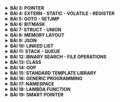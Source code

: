 <details>
	<summary><strong>BÀI 3: POINTER</strong></summary>

# BÀI 3: POINTER
Con trỏ (Pointer) là một biến chứa địa chỉ bộ nhớ của một biến khác. Việc sử dụng con trỏ giúp chúng ta thực hiện các thao tác trên bộ nhớ một cách linh hoạt hơn.
- Khai báo:
```
int *ptr;  // Con trỏ trỏ đến kiểu int 
char *ptr;  // Con trỏ trỏ đến kiểu char  
float *ptr;  // Con trỏ trỏ đến kiểu float
```
- Lấy địa chỉ của một biến và truy cập giá trị
```
int a = 5;
int *ptr = &a;  // Con trỏ ptr chứa địa chỉ của a
int b = *ptr;  // b bằng giá trị mà ptr trỏ đến
```
- Kích thước của con trỏ phụ thuộc vào kiến trúc máy tính và trình biên dịch.
```
#include <stdio.h>

int main() {
	int *ptr;
	printf("Size of pointer: %d bytes\n", sizeof(ptr));
	return 0;
}
```
Kích thước của con trỏ là **4 bytes** với hệ thống **32-bit** hoặc **8 bytes** với hệ thống **64-bit**. Và kích thước của con trỏ sẽ **KHÔNG** phụ thuộc vào kiểu dữ liệu mà nó trỏ đến.

Ví dụ:
```
#include <stdio.h>
void swap(int *a, int *b)  
{
	int tmp = *a;
	*a = *b;
	*b = tmp;
}

int main()
{
	int a = 10, b = 20;
	swap(&a, &b);

	printf("value a is: %d\n", a);	//value a is: 20
	printf("value b is: %d\n", b);	//value b is: 10

	return 0;
}
```
Ví dụ:
```
#include <stdio.h>
int main(){
	int var = 5;

	printf("Dia chi cua var la: %p\n", &var);
	printf("Gia tri cua var la: %d\n", *(&var));
	
	int array[] = {1, 3, 5, 7, 9};
	int *ptr = array;
	
	printf("Dia chi array: %p\n", array);
	printf("Dia chi array: %p\n", ptr);
	printf("Dia chi array: %p\n", &array[0]);	// Giá trị của array cũng chính là địa chỉ của phần tử đầu tiên trong mảng

	for(int i = 0; i<5; i++){
		printf("Gia tri cua phan tu thu %d la: %d\n", i+1, *(ptr+i));
	}
	return 0;
}
```
## 3.1 Void Pointer
**Void Pointer** thường dùng để trỏ để tới bất kỳ địa chỉ nào mà không cần biết tới kiểu dữ liệu của giá trị tại địa chỉ đó.
- Khai báo:
```
void *ptr;
```
Ví dụ:
```
include <stdio.h>
#include <stdlib.h>

int main() {
   
    char array[] = "Hello";
    int value = 10;
    double test = 17.5;
    char letter = 'K';
   
    void *ptr = &value;
    printf("value is: %d\n", *(int*)(ptr));

    ptr = &test;
    printf("value is: %f\n", *(double*)(ptr));

    ptr = &letter;
    printf("value is: %c\n", *(char*)(ptr));

    return 0;
}
```

## 3.2 Function Pointer
**Function Pointer** (con trỏ hàm) là một biến mà giữ địa chỉ của một hàm, nó trỏ đến vùng nhớ trong bộ nhớ chứa mã máy của hàm được định nghĩa trong chương trình.
Trong ngôn ngữ lập trình C, con trỏ hàm cho phép truyền một hàm như là một đối số cho một hàm khác, lưu trữ địa chỉ của hàm trong một cấu trúc dữ liệu, hoặc thậm chí truyền hàm như một giá trị trả về từ một hàm khác.

Ví dụ:
```
#include <stdio.h>

void addition(int a, int b){
	printf("Tong cua %d va %d la: %d\n", a, b, a+b);
}

void subtraction(int a, int b){
	printf("Hieu cua %d va %d la: %d\n", a, b, a-b);
}

void multiplication(int a, int b){
	printf("Tich cua %d va %d la: %d\n", a, b, a*b);
}

void division(int a, int b){
    if(b == 0){
        printf("Phep chia khong hop le vi mau so bang 0!");
    }
    else{printf("Thuong cua %d va %d la: %.2f\n", a, b, a/(double)b);}
}

void calculation(void (*ptr)(int, int), int a, int b){
    printf("Chuong trinh tinh toan:\n");
    ptr(a,b);
}

int main(){
    void (*ptr)(int, int) = &multiplication;

    ptr(3,6); // Tich cua 3 va 6 la: 18

    void (*array[])(int, int) = {&addition, &subtraction, &multiplication, &division}; 

    for(int i = 0; i < 4; i++){ 
        array[i](17,5);
    }

    /*
    Tong cua 17 va 5 la: 22
    Hieu cua 17 va 5 la: 12
    Tich cua 17 va 5 la: 85
    Thuong cua 17 va 5 la: 3.40
    */

    calculation(&addition, 17, 5); // Tong cua 17 va 5 la: 22
    return 0;
}
```

## 3.3 Pointer to Constant
**Pointer to Constant** (Con trỏ hằng) là cách định nghĩa một con trỏ không thể thay đổi giá trị tại địa chỉ mà nó trỏ đến thông qua dereference nhưng giá trị tại địa chỉ đó có thể thay đổi.
- Khai báo:
```
int const *ptr;
const int *ptr;
```
Ví dụ:
```
#include<stdio.h>

int main(){
    int var = 3;
    int const *ptr;	// Khai báo con trỏ hằng
    ptr = &var;

    // *ptr = 5; // Lỗi vì không thể thay đổi giá trị mà con trỏ trỏ đến

    printf("value: %d\n", *ptr);	// value: 3

    var = 10;
    printf("value: %d\n", *ptr);	// value: 10

    return 0;
}
```

## 3.4 Constant Pointer
**Constant Pointer** (Hằng con trỏ) định nghĩa một con trỏ mà giá trị nó trỏ đến (địa chỉ) không thể thay đổi, tức là khi con trỏ này được khởi tạo thì nó sẽ không thể trỏ tới địa chỉ khác.
- Khai báo:
```
int *const ptr = &value;
```

Ví dụ:
```
#include<stdio.h>

int main(){
    int value = 5;
    int test = 10;
    int const* ptr = &value;

    printf("value: %d\n", *ptr);

    // ptr = &test; // Lỗi vì hằng con trỏ ptr đã trỏ tới biến value nên không thể trỏ tới biến test 
    return 0;
}
```

## 3.5 NULL Pointer
**Null Pointer** là một con trỏ không trỏ đến bất kỳ đối tượng hoặc vùng nhớ cụ thể nào. Trong ngôn ngữ lập trình C, một con trỏ có thể được gán giá trị NULL để biểu diễn trạng thái null.

Sử dụng NULL Pointer thường hữu ích để kiểm tra xem một con trỏ đã được khởi tạo và có trỏ đến một vùng nhớ hợp lệ chưa. Tránh dereferencing (sử dụng giá trị mà con trỏ trỏ đến) một NULL Pointer là quan trọng để tránh lỗi chương trình.

Ví dụ:
```
#include <stdio.h>

int main() {
    int *ptr = NULL;  // Gán giá trị NULL cho con trỏ 0x0000000

    if (ptr == NULL) {
        printf("Pointer is NULL\n");
    } else {
        printf("Pointer is not NULL\n");
    }

    int score_game = 5;
    if (ptr == NULL)
    {
        ptr = &score_game;
        *ptr = 30;
        ptr = NULL;
    }
    
    return 0;
}
```
Khi khai báo và sử dụng xong con trỏ, không dùng nữa thì gán con trỏ đó thành con trỏ NULL.

Ví dụ:
```
#include<stdio.h>

int main(){
    int *ptr = NULL;

    printf("Dia chi: %p\n", ptr);	// 0x00

    ptr = NULL;

    return 0;
}
```
## 3.6 Pointer to Pointer
**Pointer to Pointer** (Con trỏ đến con trỏ) là một kiểu dữ liệu trong ngôn ngữ lập trình cho phép bạn lưu trữ địa chỉ của một con trỏ. 

Con trỏ đến con trỏ cung cấp một cấp bậc trỏ mới, cho phép thay đổi giá trị của con trỏ gốc. Cấp bậc này có thể hữu ích trong nhiều tình huống, đặc biệt là khi làm việc với các hàm cần thay đổi giá trị của con trỏ.

Ví dụ:
```
#include<stdio.h>

int main(){
    int var = 3;        
    printf("Gia tri var: %d\n", var);
    printf("Dia chi var: %p\n", &var);

    printf("\n");

    int *ptr = &var;
    printf("Gia tri ptr: %p\n", ptr);
    printf("Dia chi ptr: %p\n", &ptr);

    printf("\n");

    int **ptp = &ptr;
    printf("Gia tri ptp: %p\n", ptp);

	return 0;
}
```
Kết quả:
  
![image](https://github.com/user-attachments/assets/12987b23-bf07-46b8-8515-8a86eed5ddf4)
</details>


<details>
	<summary><strong>BÀI 4: EXTERN - STATIC - VOLATILE - REGISTER</strong></summary>

# BÀI 4: EXTERN - STATIC - VOLATILE - REGISTER
## 4.1 Extern
- **Extern** được sử dụng để lấy 1 biến hoặc 1 hàm đã được khai báo trong 1 file nguồn khác vào chương trình hiện tại.
- Biến (hoặc hàm) đó là tham chiếu của một biến (hoặc hàm) cùng tên nào đó, đã được định nghĩa bên ngoài. Nó chỉ khai báo chứ không định nghĩa (cấp phát bộ nhớ cho biến).
- Biến (hoặc hàm) được tham chiếu phải được khai báo ở cấp độ cao nhất (toàn cục).
- Giúp quản lý liên kết giữa các file nguồn.
- Khi sử dụng `extern`, không được khai báo giá trị ban đầu cho biến.

Ví dụ:

File `test.c`:
```
#include<stdio.h>

int var = 5;

void tong(int a, int b){
    printf("Tong cua %d va %d la: %d", a, b, a+b);
}
```
File `main.c`:
```
#include<stdio.h>

extern int var;

extern void tong(int a, int b);

int main(){
    printf("var: %d\n", var);
    tong(3,7);

    return 0;
}
```
## 4.2 Static
### 4.2.1 Static local
- Biến **Static local** (Static cục bộ) được khai báo trong 1 hàm.
- Chỉ khởi tạo 1 lần duy nhất.
- Giữ giá trị của biến qua các lần gọi hàm.
- Được sử dụng hết vòng đời của chương trình.
Ví dụ:
```
#include<stdio.h>

void func(){
	static int count = 0; // Biến static giữ giá trị qua các lần gọi hàm
	count++;
	printf("Count: %d\n", count);
}

int main(){
	func(); // Count: 1
	func(); // Count: 2
	func(); // Count: 3

	return 0;
}
```
### 4.2.2 Static global
- Biến **Static global**(Static toàn cục) được khai báo bên ngoài hàm.
- Hạn chế phạm vi chỉ được sử dụng trong file nguồn hiện tại.
- Không thể gọi ra và sử dụng trong file khác, kể cả khi dùng `extern`.

## 4.3 Volatile
- **Volatile** có nghĩa là không dự đoán được.
- Từ khóa `volatile` được sử dụng để báo hiệu cho trình biên dịch rằng một biến có thể thay đổi ngẫu nhiên, ngoài sự kiểm soát của chương trình. 
- Việc này ngăn chặn trình biên dịch tối ưu hóa hoặc xóa bỏ các thao tác trên biến đó, giữ cho các thao tác trên biến được thực hiện như đã được định nghĩa.
- Trong thực tế, có 3 loại biến mà giá trị có thể bị thay đổi như vậy:
	- Memory-mapped peripheral registers (thanh ghi ngoại vi có ánh xạ đến ô nhớ).
	- Biến toàn cục được truy xuất từ các tiến trình con xử lý ngắt (interrupt service routine).
	- Biến toàn cục được truy xuất từ nhiều tác vụ trong một ứng dụng đa luồng.

## 4.4 Register
Từ khóa `register` để cho một biến được sử dụng thường xuyên và có thể được lưu trữ trong một thanh ghi máy tính thay vì được lưu vào trong bộ nhớ RAM, nhằm tăng tốc độ truy cập.

- Trong kiến trúc của vi xử lý thì ALU (Arithmetic Logic Unit) đóng vai trò xử lý các tính toán số học. Dữ liệu đưa vào làm việc với ALU phải chứa trong một vùng đặc biệt, gọi là các thanh ghi (register), và ALU chỉ làm việc với đống thanh ghi đó.

![image](https://github.com/user-attachments/assets/fc9a0e16-a1df-40a3-acc2-4de18e65e086)

- Khi các biến khai báo trong chương trình sẽ được đặt ở bộ nhớ ngoài (RAM, …). Do đó với khai báo biến thông thường, để thực hiện một phép tính thì cần có 3 bước:
	- Nạp giá trị từ vùng nhớ chứa biến vào register.
	- Yêu cầu ALU xử lý register vừa được nạp giá trị.
	- Đưa kết quả vừa xử lý của ALU ra ngoài vùng nhớ chứa biến.
 
Khi thêm từ khóa `register` để khai báo biến, thì tức là ta đã yêu cầu trình biên dịch ưu tiên đặc biệt dành luôn vùng register để chứa biến và giảm được các bước tính toán trên biến đó, giúp tăng tốc độ truy cập.

Ví dụ:
```
#include <stdio.h>
#include <time.h>

int main() {
    // Lưu thời điểm bắt đầu
    clock_t start_time = clock();
    int i;

    // Đoạn mã của chương trình
    for (i = 0; i < 2000000; ++i) {
        // Thực hiện một số công việc bất kỳ
    }

    // Lưu thời điểm kết thúc
    clock_t end_time = clock();

    // Tính thời gian chạy bằng miligiây
    double time_taken = ((double)(end_time - start_time)) / CLOCKS_PER_SEC;

    printf("Thoi gian chay cua chuong trinh: %f giay\n", time_taken);

    return 0;
}
```
Kết quả:
```
Thoi gian chay cua chuong trinh: 0.003000 giay
```
Nhưng khi sử dụng `register int i`:
```
Thoi gian chay cua chuong trinh: 0.001000 giay
```
</details>


<details>
	<summary><strong>BÀI 5: GOTO - SETJMP</strong></summary>

# BÀI 5: GOTO - SETJMP
## 5.1 Goto
- **goto** là một từ khóa trong ngôn ngữ lập trình C, cho phép chương trình nhảy đến một nhãn (label) đã được đặt trước đó trong cùng một hàm. 
- Mặc dù nó cung cấp khả năng kiểm soát flow của chương trình, nhưng việc sử dụng `goto` thường được xem là không tốt vì nó có thể làm cho mã nguồn trở nên khó đọc và khó bảo trì.
- Trong 1 chương trình sử dụng nhiều vòng lặp lồng vòng lặp thì việc sử dụng `goto` sẽ tránh phải dùng lệnh `break;` nhiều lần.
- Lệnh `goto` chỉ dùng cục bộ trong hàm.
Ví dụ:
```
#include<stdio.h>

int main(){
    int i = 0;

	// Đặt nhãn start
    start:
    if(i >= 5){
        goto end;	// i >= 5 sẽ di chuyển đến nhãn end
    }

    printf("%d\n", i);
    i++;
	goto start;		// Di chuyển đến nhãn start

	// Đặt nhãn end
    end:
    printf("Ket thuc!\n");

    return 0;
}
```
Kết quả:
```
0
1
2
3
4
Ket thuc!
```
## 5.2 Thư viện setjmp.h
**setjmp.h** là một thư viện trong ngôn ngữ lập trình C, cung cấp hai hàm chính là **setjmp()** và **longjmp()**. 

Cả hai hàm này thường được sử dụng để thực hiện xử lý ngoại lệ trong C, mặc dù nó không phải là một cách tiêu biểu để xử lý ngoại lệ trong ngôn ngữ này.

- **jmp_buf**: Kiểu dữ liệu được định nghĩa trong "setjmp.h"
```
jmp_buf buffer;	// Biến toàn cục
```
- **int set_jmp(BUF)**: Nếu macro này trả về một cách trực tiếp từ lời gọi macro, thì nó trả về 0; nhưng nếu nó trả về từ một lời gọi hàm **longjmp()**, thì một giá trị khác 0 được trả về.
Ví dụ:
```
#include<stdio.h>
#include<setjmp.h>

jmp_buf buf;
int exception_code;

#define TRY         if((exception_code = setjmp(buf)) == 0)
#define CATCH(x)    else if(exception_code == x)
#define THROW(x)    longjmp(buf, x)

double divide(int a, int b){
    if(b == 0){
        THROW(1);
    }
    return a/(double)b;
}

int main(){
    double result;

    TRY{
        result = divide(17, 0);
        printf("Result: %f\n", result);
    } CATCH(1){
        printf("Error: Divided by 0!\n");
    } CATCH(2){
        // Lỗi thứ 2
    } // Các lỗi khác

    return 0;
}
```
</details>


<details>
	<summary><strong>BÀI 6: BITMASK</strong></summary>

# BÀI 6: BITMASK
**Bitmask** là một kỹ thuật sử dụng các bit để lưu trữ và thao tác với các cờ (flags) hoặc trạng thái. Có thể sử dụng bitmask để đặt, xóa và kiểm tra trạng thái của các bit cụ thể trong một từ (word).

**Bitmask** thường được sử dụng để tối ưu hóa bộ nhớ, thực hiện các phép toán logic trên một cụm bit, và quản lý các trạng thái, quyền truy cập, hoặc các thuộc tính khác của một đối tượng.
## 6.1 NOT bitwise
Dùng để thực hiện phép **NOT bitwise** trên từng bit của một số. Kết quả là bit đảo ngược của số đó.
```
int result = ~num;

~ 0 = 1
~ 1 = 0
```
## 6.2 AND bitwise
Dùng để thực hiện phép **AND bitwise** giữa từng cặp bit của hai số. Kết quả là 1 nếu cả hai bit tương ứng đều là 1, ngược lại là 0.
```
int result = num1 & num2;

0 & 0 = 0
0 & 1 = 0
1 & 0 = 0
1 & 1 = 1
```
## 6.3 OR bitwise
Dùng để thực hiện phép **OR bitwise** giữa từng cặp bit của hai số. Kết quả là 1 nếu có hơn một bit tương ứng là 1.
```
int result = num1 | num2;

0 | 0 = 0
0 | 1 = 1				
1 | 0 = 1
1 | 1 = 1
```
## 6.4 XOR bitwise
Dùng để thực hiện phép **XOR bitwise** giữa từng cặp bit của hai số. Kết quả là 1 nếu chỉ có một bit tương ứng là 1.
```
int result = num1 ^ num2;

0 ^ 0 = 0
0 ^ 1 = 1			
1 ^ 0 = 1
1 ^ 1 = 0
```
## 6.5 Shift left bitwise 
Dùng để di chuyển bit sang trái, các bit ở bên phải sẽ được dịch sang trái, và các bit trái cùng sẽ được đặt giá trị 0.
```
int resultLeftShift = num << shiftAmount;
```
## 6.6 Shift right bitwise
Dùng để di chuyển bit sang phải, các bit ở bên trái sẽ được dịch sang phải, và các bit phải cùng sẽ được đặt giá trị 0 hoặc 1 tùy thuộc vào giá trị của bit cao nhất (bit dấu).
```
int resultRightShift = num >> shiftAmount;
```

Ví dụ:
```
#include <stdio.h>
#include <stdint.h>

#define ENABLE 1
#define DISABLE 0

typedef struct {
    uint8_t LED1 : 1;	// LED1 sử dụng 1 bit
    uint8_t LED2 : 1;	// LED2 sử dụng 1 bit
    uint8_t LED3 : 1;	// LED3 sử dụng 1 bit
    uint8_t LED4 : 1;	// LED4 sử dụng 1 bit
    uint8_t LED5 : 1;	// LED5 sử dụng 1 bit
    uint8_t LED6 : 1;	// LED6 sử dụng 1 bit
    uint8_t LED7 : 1;	// LED7 sử dụng 1 bit
    uint8_t LED8 : 1;	// LED8 sử dụng 1 bit
} LEDStatus;
void displayAllStatusLed(LEDStatus status) {
 	uint8_t* statusPtr = (uint8_t*)&status;
		for (int j = 0; j < 8; j++) {
		printf("LED%d: %d\n", j+1, (*statusPtr >> j) & 1);
}

}


int main() {
    LEDStatus ledStatus = {.LED7 = ENABLE};

    // Bật LED 1 và 3
    ledStatus.LED1 = ENABLE;
    ledStatus.LED3 = ENABLE;
    displayAllStatusLed(ledStatus);
	
    return 0;
}
```
</details>


<details>
	<summary><strong>BÀI 7: STRUCT - UNION</strong></summary>

# BÀI 7: STRUCT - UNION 
## 7.1 Struct
**Struct** trong C là một kiểu dữ liệu tùy chỉnh, được sử dụng để lưu trữ các biến có kiểu dữ liệu khác nhau ở một đối tượng duy nhất. 
- Một struct được định nghĩa bằng cách liệt kê tất cả các biến thành viên (member) bên trong nó, và mỗi biến thành viên có thể có một kiểu dữ liệu khác nhau.
- Khai báo:
```
struct{
	kieuDuLieu1 thanhVien1;
	kieuDuLieu2 thanhVien2;
	// ...
} TenStruct;
```
Ví dụ: Định nghĩa kiểu dữ liệu tên là SinhVien gồm các thành phần như họ tên (kiểu char), ID (kiểu int), điểm trung bình (kiểu float), ….
```
struct{
	char ten[20];
	int ID;
	float diemTB;
} SinhVien; 
```
- Xác định kích thước của Struct:
Kích thước của Struct sẽ bằng tổng kích thước của các thành viên (members) của nó và kích thước của bộ nhớ đệm (padding) (nếu có)

Ví dụ: 
```
#include<stdio.h>
#include<stdint.h>

struct{
	uint8_t var1;	// 1 byte	
	uint32_t var2;	// 4 byte
	uint16_t var3;	// 2 byte
} example;

int main(){
	printf("Size: %d byte", sizeof(example));

	return 0;
}
```
Kích thước của Struct phụ thuộc vào kích thước của kiểu dữ liệu lớn nhất của nó.

![image](https://github.com/user-attachments/assets/ff85a52d-378f-4179-abb6-0792fc68d174)

Kết quả:
```
Size: 12 byte
```
Khi sắp xếp lại thứ tự các biến trong Struct:
```
#include<stdio.h>
#include<stdint.h>

struct{
	uint8_t var1;	// 1 byte	
	uint16_t var3;	// 2 byte
	uint32_t var2;	// 4 byte
} example;

int main(){
	printf("Size: %d byte", sizeof(example));

	return 0;
}
```

![image](https://github.com/user-attachments/assets/9f9719cd-d7fa-4eb1-a3e0-76d0b6ce8a06)

Kết quả:
```
Size: 8 byte
```
Vì vậy, trong 1 struct ta có thể sắp xếp thứ tự các biến thành viên một cách hợp lí để tối ưu bộ nhớ.

Ví dụ:
```
#include<stdio.h>
#include<stdint.h>

struct{
	uint8_t arr1[5];		
	uint16_t arr2[4];	
	uint32_t arr3[2];	
} example;

int main(){
	printf("Size: %d byte", sizeof(example));

	return 0;
}
```
Với struct gồm các thành viên là các mảng thì thực chất có thể được hiểu như sau:
```
struct{
	// uint8_t arr1[5];
	uint8_t arr1_1;
	uint8_t arr1_2;
	uint8_t arr1_3;
	uint8_t arr1_4;
	uint8_t arr1_5;

	// uint16_t arr2[4];
	uint16_t arr2_1;
	uint16_t arr2_2;
	uint16_t arr2_3;
	uint16_t arr2_4;

	// uint32_t arr3[2];
	uint32_t arr3_1;
	uint32_t arr3_2;	
} example;
```
![image](https://github.com/user-attachments/assets/7111ee2f-7965-41e6-a7be-1f69688b321e)

Kết quả:
```
Size: 24 byte
```

## 7.2 Union
**Union** cũng là kiểu dữ liệu mà người dùng tự định nghĩa tương tự như struct, Union cũng có các thành phần dữ liệu để mô tả thông tin của đối tượng muốn lưu trữ.
- Nếu với Struct thì các thành phần của nó có thể lưu trữ giá trị đồng thời tại cùng một thời điểm còn Union thì tại mỗi thời điểm chỉ có một thành viên của Union có thể được sử dụng.
- Tất cả các thành phần của Union sẽ chia sẻ chung 1 vùng nhớ.
- Khai báo:
```
union{
	kieuDuLieu1 thanhVien1;
	kieuDuLieu2 thanhVien2;
	// ...
} TenUnion;
```

Ví dụ:
```
#include<stdio.h>
#include<stdint.h>

union{
	uint8_t var1;
	uint16_t var2;
	uint32_t var3;
} Data;

int main(){
	printf("Size: %d byte", sizeof(example));

	return 0;
}
```
Kích thước của Union chính là kích thước của thành viên có kích thước lớn nhất của nó.
Kết quả:
```
Size: 4 byte
```
Vì các thành viên của Union chia sẻ chung 1 vùng nhớ nên khi gọi 1 thành viên thì vùng nhớ sẽ như sau:

![image](https://github.com/user-attachments/assets/d2fffe3f-a2ef-423c-9cc5-d9633e9659ef)

Ví dụ:
```
#include<stdio.h>
#include<stdint.h>

union{
	uint8_t arr1[5];	// 5 byte
	uint16_t arr2[9];	// 18 byte
	uint32_t arr3[3];	// 12 byte
} Data;

int main(){
	printf("Size: %d byte", sizeof(example));

	return 0;
}
```
Tương tự Struct thì kích thước của Union cũng phụ thuộc vào kích thước của kiểu dữ liệu lớn nhất trong nó. 

Trong ví dụ này khi quét nó sẽ quét 4 byte một lần. Và member `arr2[9]` có kích thước lớn nhất với 18 byte kích thước của nó và 2 byte padding.

Vì vậy, kích thước của Union sẽ là 20 byte.
Kết quả:
```
Size: 20 byte
```

## 7.3 Ứng dụng kết hợp của Struct và Union
```
#include <stdio.h>
#include <stdint.h>
#include <string.h>

typedef union {
    struct {
        uint8_t id[2];
        uint8_t data[4];
        uint8_t check_sum[2];
    } data;

    uint8_t frame[8];

} Data_Frame;

int main()
{
    Data_Frame transmitter_data;
    
    strcpy(transmitter_data.data.id, "10");
    strcpy(transmitter_data.data.data, "1234");
    strcpy(transmitter_data.data.check_sum, "70");

	Data_Frame receiver_data;
    strcpy(receiver_data.frame, transmitter_data.frame);
	
    return 0;
}
```
</details>


<details>
	<summary><strong>BÀI 8: MEMORY LAYOUT</strong></summary>

# BÀI 8: MEMORY LAYOUT
Chương trình main.exe (trên window), main.hex (nạp vào vi điều khiển) được lưu ở bộ nhớ SSD hoặc FLASH. Khi nhấn run chương trình trên Window (cấp nguồn cho vi điều khiển) thì những chương trình này sẽ được copy vào bộ nhớ RAM để thực thi.

![image](https://github.com/user-attachments/assets/e84b6278-6b83-4f30-9d88-9a7878eead10)

## 8.1 Text Segment
- Chứa tập hợp các lệnh thực thi.
- Quyền truy cập: Text Segment thường có quyền đọc và thực thi, nhưng không có quyền ghi. 
- Lưu hằng số, con trỏ kiểu char.
- Tất cả các biến lưu ở phân vùng Text đều không thể thay đổi giá trị mà chỉ được đọc.

![image](https://github.com/user-attachments/assets/3e570e02-9bb4-4273-8523-8699b5e40531)

Ví dụ:
```
#include<stdio.h>
#include<string.h>

const int a = 5;	// Phân vùng Text

char *ptr = "Hello World!";		// Phân vùng Text

int main(){
	a = 10; 	// Lỗi không thể thay đổi được hằng số
	printf("a = %d\n", a);	

	*ptr = 'K';		// Lỗi không thể thay đổi con trỏ kiểu char
	printf("%s\n", ptr);	

	return 0;
}
```
## 8.2 Data Segment
**Initialized Data Segment** (Dữ liệu đã khởi tạo):
- Chứa các biến toàn cục được khởi tạo với giá trị khác 0.
- Chứa các biến static được khởi tạo với giá trị khác 0.
- Quyền truy cập là đọc và ghi, tức là có thể đọc và thay đổi giá trị của biến.
- Tất cả các biến sẽ được thu hồi **sau khi chương trình kết thúc**.

![image](https://github.com/user-attachments/assets/43b01e88-f724-4e13-bdf7-7e9875fde4e0)

Ví dụ:
```
#include<stdio.h>
/*
Các biến phân vùng Data

int a = 5; 	// Biến toàn cục được khởi tạo khác 0       

static int b = 10; 	// Biến static toàn cục được khởi tạo khác 0

void test(){
    static int x = 3;	// Biến static cục bộ được khởi tạo khác 0
}
*/

int main(){

    return 0;
}
// Sau khi kết thúc chương trình các biến phân vùng Data sẽ được thu hồi 
```
## 8.3 BSS Segment
**Uninitialized Data Segment** (Dữ liệu Chưa Khởi Tạo):
- Chứa các biến toàn cục khởi tạo với giá trị bằng 0 hoặc không gán giá trị.
- Chứa các biến static với giá trị khởi tạo bằng 0 hoặc không gán giá trị.
- Quyền truy cập là đọc và ghi, tức là có thể đọc và thay đổi giá trị của biến.
- Tất cả các biến sẽ được thu hồi **sau khi chương trình kết thúc**.

![image](https://github.com/user-attachments/assets/5d1eb88e-fba4-4129-913f-52d8323d3bb6)

Ví dụ:
```
#include<stdio.h>
/*
Các biến phân vùng BSS

int a = 0;	// Biến toàn cục khởi tạo với giá trị bằng 0  

static int b;	// Biến static không khởi tạo giá trị ban đầu
*/

int main(){
	a = 10; // Khi gán giá trị a = 10 thì biến a vẫn nằm trong phân vùng BSS chứ không chuyển sang phân vùng Data.

    return 0;
}
```
## 8.4 Stack
- Chứa các biến cục bộ, tham số truyền vào.
- Quyền truy cập: đọc và ghi, nghĩa là có thể đọc và thay đổi giá trị của biến trong suốt thời gian chương trình chạy.
- Các biến sẽ được thu hồi vùng nhớ **sau khi ra khỏi hàm**.

![image](https://github.com/user-attachments/assets/23e16469-2639-4ffc-86bd-386b75a47584)

Ví dụ:
```
#include<stdio.h>

int tong(int a, int b){
	const int x = 10;	// Biến cục bộ là hằng số nhưng vẫn được lưu ở phân vùng Stack và chỉ có quyền đọc.
	int c;		// Các biến cục bộ a, b, c được lưu ở phân vùng Stack 
	c = a + b;
	return c;
}

int main(){
    tong(3, 5);
	// Sau khi kết thúc hàm thì các biến phân vùng Stack sẽ bị thu hồi vùng nhớ.

    return 0;
}
```
## 8.5 Heap
Cấp phát động:
- **Heap** được sử dụng để cấp phát bộ nhớ động trong quá trình thực thi của chương trình.
- Điều này cho phép chương trình tạo ra và giải phóng bộ nhớ theo nhu cầu, thích ứng với sự biến đổi của dữ liệu trong quá trình chạy.
- Các hàm như `malloc()`, `calloc()`, `realloc()`, và `free()` được sử dụng để cấp phát và giải phóng bộ nhớ trên heap.

![image](https://github.com/user-attachments/assets/ddcb9a31-2ad6-4743-afbb-dfd686b066ce)

Ví dụ:
```
#include<stdio.h>
#include<stdint.h>
#include<stdlib.h>


int main(){
    uint16_t *ptr = NULL;
    ptr = (uint16_t*)malloc(sizeof(uint16_t) * 6);  // Dùng malloc() cấp phát động 1 mảng có kích thước 2 * 6 = 12 byte

    for (int i = 0; i < 6; i++)
    {
        ptr[i] = i + 1;
    }
    
    for (int i = 0; i < 6; i++)
    {
        printf("%d\n", ptr[i]);
    }

    ptr = (uint16_t*)realloc(ptr, sizeof(uint16_t) * 10);  // Dùng realloc() cấp phát động lại mảng với kích thước mới 2 * 10 = 20 byte

    ptr[10] = 17;	// Ô nhớ chưa được cấp phát động nên biến a có thể truy cập đến và sử dụng
    int a;	// Các ô nhớ được cấp phát động thì biến a không thể truy cập đến

    for (int i = 0; i < 10; i++)
    {
        ptr[i] = i + 1;
    }
    
    for (int i = 0; i < 11; i++)
    {
        printf("%d\n", ptr[i]);
    }

    free(ptr);	// Thu hồi vùng nhớ để tránh tràn bộ nhớ

    return 0;
}
```
## 8.6 Hàm malloc() và calloc()
### 8.6.1 Hàm malloc()
Hàm **malloc()** là viết tắt của từ **memory allocation** tức là cấp phát động vùng nhớ, hàm này được sử dụng để xin cấp phát khối bộ nhớ theo kích thước byte mong muốn. 

Giá trị trả về của hàm là một con trỏ kiểu `void`, nên ép kiểu sang kiểu dữ liệu cần dùng. 

Các giá trị trong các ô nhớ được cấp phát là giá trị rác.

Cú pháp: `ptr = (cast_type*)malloc(byte_size)`

Trong đó : 

- `ptr` là con trỏ lưu trữ ô nhớ đầu tiên của vùng nhớ được cấp phát
- `cast_type*` là kiểu con trỏ muốn ép kiểu sang
- `byte_size` là kích thước theo byte muốn cấp phát
### 8.6.2 Hàm calloc()
Hàm **calloc()** viết tắt của **contiguous allocation**, tương tự như **malloc()** sử dụng để cấp phát vùng nhớ động nhưng các giá trị của các vùng nhớ được cấp phát sẽ có giá trị mặc định là 0.

Cú pháp : `ptr = (cast_type*) calloc(n, element_size)`

Trong đó : 

- `ptr` là con trỏ lưu trữ ô nhớ đầu tiên của vùng nhớ được cấp phát
- `cast_type*` là kiểu con trỏ muốn ép kiểu sang
- `n` là số lượng phần tử muốn cấp phát
- `element_size` là kích thước theo byte của 1 phần tử
### 8.6.3 So sánh malloc() và calloc()
|**malloc**|**calloc()**|
|:---------|:-----------|
|Tạo một khối bộ nhớ có kích thước do người dùng chỉ định.|Có thể gán nhiều khối bộ nhớ cho một biến.|
|Chứa giá trị rác.|Khối bộ nhớ được cấp phát luôn được khởi tạo bằng 0.|
|Số lượng input là 1.|Số lượng input là 2.|
|Nhanh hơn calloc().|Chậm hơn malloc().|
|Không an toàn so với calloc().|An toàn để sử dụng so với malloc().|
|Hiệu quả về thời gian cao hơn calloc().|Hiệu quả về thời gian thấp hơn malloc().|
|Chỉ trả về địa chỉ bắt đầu và không biến nó thành 0.|Trả về địa chỉ bắt đầu và biến nó thành 0 trước khi cấp phát địa chỉ.|
|Không thực hiện khởi tạo bộ nhớ.|Thực hiện khởi tạo bộ nhớ.|

- Trường hợp nên sử dụng **malloc()**:
	- Khi phải cấp phát bộ nhớ khi chạy.
	- Khi phải phân bổ các đối tượng phải tồn tại ngoài việc thực thi khối bộ nhớ hiện tại.
	- Nếu cần phân bổ bộ nhớ lớn hơn kích thước của ngăn xếp đó.
- Trường hợp nên sử dụng **calloc()**:
	- Khi phải đặt bộ nhớ được phân bổ về 0.
	- Khi cần khởi tạo các phần tử về 0 để trả về một con trỏ vào bộ nhớ.
	- Để tránh tràn có thể xảy ra với malloc().
## 8.7 Stack và Heap
|	| **Stack**   | **Heap**   | 
|:-:|:------------|:-----------|
|Đặc điểm|- Dùng để lưu trữ các biến cục bộ trong hàm, tham số truyền vào... Truy cập vào bộ nhớ này rất nhanh và được thực thi khi chương trình được biên dịch.<br>- Được quản lý bởi hệ điều hành, dữ liệu được lưu trong Stack sẽ tự động giải phóng khi hàm thực hiện xong công việc của mình.|- Dùng để lưu trữ vùng nhớ cho những biến được cấp phát động bởi các hàm malloc - calloc - realloc (trong C).<br>- Được quản lý bởi lập trình viên, dữ liệu trong Heap sẽ không bị hủy khi hàm thực hiện xong, vì vậy phải tự tay giải phóng vùng nhớ bằng câu lệnh free (trong C), và delete hoặc delete [] (trong C++), nếu không sẽ xảy ra hiện tượng rò rỉ bộ nhớ.| 
|Kích thước vùng nhớ|Cố định, tùy thuộc vào hệ điều hành|Không cố định, có thể tăng giảm để đáp ứng được nhu cầu lưu trữ dữ liệu của chương trình.|
|Lỗi xảy ra đối với vùng nhớ|Nếu chương trình bạn sử dụng quá nhiều bộ nhớ vượt quá khả năng lưu trữ của Stack chắc chắn sẽ xảy ra tình trạng tràn bộ nhớ Stack (Stack overflow), các trường hợp xảy ra như khởi tạo quá nhiều biến cục bộ, hàm đệ quy vô hạn,...|- Nếu liên tục cấp phát vùng nhớ mà không giải phóng thì sẽ bị lỗi tràn vùng nhớ Heap (Heap overflow).<br>- Nếu khởi tạo một vùng nhớ quá lớn mà vùng nhớ Heap không thể lưu trữ một lần được sẽ bị lỗi khởi tạo vùng nhớ Heap thất bại.|

Sử dụng **Stack** nếu biết chính xác lượng dữ liệu phân bổ trước khi biên dịch và dữ liệu không quá lớn. Ngược lại, nên sử dụng **Heap**.
</details>


<details>
	<summary><strong>BÀI 9: JSON</strong></summary>

# BÀI 9: JSON
- **JSON** là viết tắt của "JavaScript Object Notation" (Ghi chú về Đối tượng JavaScript). Đây là một định dạng truyền tải dữ liệu phổ biến trong lập trình và giao tiếp giữa các máy chủ và trình duyệt web, cũng như giữa các hệ thống khác nhau.

- **JSON** được thiết kế để dễ đọc và dễ viết cho con người, cũng như dễ dàng để phân tích và tạo ra cho máy tính. Nó sử dụng một cú pháp nhẹ dựa trên cặp **key** - **value**, tương tự như các đối tượng và mảng trong JavaScript. Mỗi đối tượng JSON bao gồm một tập hợp các cặp "key" và "value", trong khi mỗi mảng JSON là một tập hợp các giá trị.

Ví dụ: 
1 Object JSON:
```
{
    "name" : "Nguyen Van A",	// value là 1 string
    "age" : 18,	// value là 1 number
    "address" : null,	// value là null
    "isStudent": true,	// value là boolean
    "score" : [9, 10, 7],	// value là 1 array
    "contact" : {	// value là 1 object
        "email" : "nva@gmail.com",
        "phoneNumber" : "123456789"
    }
}
```
Trong đó:
- `"name" : "Nguyen Van A"` là 1 member
- `"name"` là 1 key
- `"Nguyen Van A"` là 1 value

1 Object JSON mở đầu bằng "{" kết thúc bằng "}".

Trong đó: 
- *key* phải là 1 **string**, ngăn cách với *value* bởi dấu `:`
- *value* có thể là:
	- Null: Đại diện cho 1 giá trị không tồn tại hoặc không xác định
 	- Boolean: `true` hoặc `false`
	- Number: Có thể là số nguyên (int) hoặc số thực (float, double),...
	- String: Chuỗi ký tự 
	- Array: Mảng có thể bao gồm nhiều kiểu dữ liệu
	- Object: Đối tượng thuộc 1 *key* có cấu trúc như ví dụ trên
- Mỗi member trong object ngăn cách nhau bằng dấu `,`
```
typedef enum{
    JSON_NULL,
    JSON_BOOLEAN,
    JSON_NUMBER,
    JSON_STRING,
    JSON_ARRAY,
    JSON_OBJECT
} JsonType;
```
</details>


<details>
	<summary><strong>BÀI 10: LINKED LIST</strong></summary>

# BÀI 10: LINKED LIST
**Linked list** hay **danh sách liên kết** (DSLK) là một cấu trúc dữ liệu được sử dụng để tổ chức và lưu trữ dữ liệu. 

- Một linked list bao gồm một chuỗi các "nút" (nodes), mỗi nút chứa một giá trị dữ liệu và một con trỏ (pointer) đến nút tiếp theo trong chuỗi.
- Cấu trúc 1 node:
```
typedef struct node{
    int value;	// Dữ liệu kiểu int
    struct node* next;	// Con trỏ trỏ đến nút tiếp theo
} node;
```

![image](https://github.com/user-attachments/assets/fedc69d4-9da0-497e-bba9-795e00b2b824)

- Tạo 1 node mới:
```
node *createNode(int value){
    node *ptr = (node*)malloc(sizeof(node));

    ptr->value = value;
    ptr->next = NULL;

    return ptr;
}
```

- Tính chất:
	- Phần tử cuối cùng trong DSLK trỏ đến NULL (con trỏ NULL).
	- Mỗi node trong DSLK đều được cấp phát động và số lượng phần tử trong DSLK phụ thuộc vào bộ nhớ Heap.
	- Có thể thay đổi kích thước qua việc thêm, xóa phần tử.
	- Truy cập phần tử trong DSLK cần truy cập tuần tự, **KHÔNG** thể truy cập qua chỉ số.
 	- Mỗi node trong DSLK thực chất là một con trỏ, nó là địa chỉ một ô nhớ mà ô nhớ đó được sử dụng để lưu trữ thông tin về một node.
</details>

<details>
	<summary><strong>BÀI 11: STACK - QUEUE</strong></summary>

# BÀI 11: STACK - QUEUE
## 11.1 Stack
**Stack** (ngăn xếp) là một cấu trúc dữ liệu tuân theo nguyên tắc **"Last In, First Out"** (LIFO), nghĩa là phần tử cuối cùng được thêm vào Stack sẽ là phần tử đầu tiên được lấy ra.

![image](https://github.com/user-attachments/assets/0d3e8537-9c59-4ac1-9c76-bc41506de6e3)

Định nghĩa 1 Stack:
```
typedef struct {
    int* items; // Mảng chứa các giá trị trong ngăn xếp
    int size;   // Kích thước của mảng 
    int top;   // Chỉ số của phần tử trên cùng
} Stack;
```

Các thao tác cơ bản trên Stack bao gồm:
- **initialize**: Khởi tạo ngăn xếp rỗng.
```
void initialize(Stack *stack, int size) {
    stack->items = (int*) malloc(sizeof(int) * size);
    stack->size = size;
    stack->top = -1;
}
```
- **is_empty**: Kiểm tra xem ngăn xếp có rỗng không.
```
int is_empty(Stack stack) {
    return stack.top == -1;
}
```  
- **is_full**: Kiểm tra xem ngăn xếp có bị đầy (tràn) hay không.
```
int is_full(Stack stack) {
    return stack.top == stack.size - 1;
}
```
- **push**: Thêm một phần tử vào ngăn xếp.
```
void push(Stack *stack, int value) {
    if (!is_full(*stack)) {
        stack->items[++stack->top] = value;
    } else {
        printf("Stack overflow\n");
    }
}
```
- **pop**: Lấy ra phần tử ở đỉnh ngăn xếp.
```
int pop(Stack *stack) {
    if (!is_empty(*stack)) {
        return stack->items[stack->top--];
    } else {
        printf("Stack underflow\n");
        return -1;
    }
}
```
- **top**: Trả về phần tử ở đỉnh ngăn xếp.
```
int top(Stack stack) {
    if (!is_empty(stack)) {
        return stack.items[stack.top];
    } else {
        printf("Stack is empty\n");
        return -1;
    }
}
```

## 11.2 Queue
**Queue** (hàng đợi) là một cấu trúc dữ liệu tuân theo nguyên tắc **"First In, First Out"** (FIFO), nghĩa là phần tử đầu tiên được thêm vào hàng đợi sẽ là phần tử đầu tiên được lấy ra. 

![image](https://github.com/user-attachments/assets/a3ee63b2-079c-45ad-81c3-6460c96bb085)

**Queue** trong lập trình nhúng: Hoạt động kiểu Circular Queue

![image](https://github.com/user-attachments/assets/a7628eb3-8f15-42a7-ac0d-94d34342252d)

Định nghĩa 1 Queue:
```
typedef struct {
    int* items;	// Mảng chứa các giá trị trong ngăn xếp
    int size;	// Kích thước của mảng
    int front, rear;	// Chỉ số của phần tử đầu và cuối
} Queue;
```

Các thao tác cơ bản trên hàng đợi bao gồm:
- **initialize**: Khởi tạo một hàng đợi rỗng.
```
void initialize(Queue *queue, int size) 
{
    queue->items = (int*) malloc(sizeof(int)* size);
    queue->front = -1;
    queue->rear = -1;
    queue->size = size;
}
```
- **is_empty**: Kiểm tra hàng đợi có rỗng hay không.
```
int is_empty(Queue queue) {
    return queue.front == -1;
}
```
- **is_full**: Kiểm tra hàng đợi đã bị đầy chưa.
```
int is_full(Queue queue) {
    return (queue.rear + 1) % queue.size == queue.front;
}
```
- **front**: Trả về giá trị của phần tử ở đầu hàng đợi.
```
int front(Queue queue) {
    if (!is_empty(queue)) {
        return queue.items[queue.front];
    } else {
        printf("Queue is empty\n");
        return -1;
    }
}
```
- **enqueue**: Đẩy một phần tử vào cuối hàng đợi.
```
void enqueue(Queue *queue, int value) {
    if (!is_full(*queue)) {
        if (is_empty(*queue)) {
            queue->front = queue->rear = 0;
        } else {
            queue->rear = (queue->rear + 1) % queue->size;
        }
        queue->items[queue->rear] = value;
    } else {
        printf("Queue overflow\n");
    }
}
```
- **dequeue**: Loại bỏ một phần tử ở đầu hàng đợi và trả về phần tử đó.
```
int dequeue(Queue *queue) {
    if (!is_empty(*queue)) {
        int dequeued_value = queue->items[queue->front];
        if (queue->front == queue->rear) {
            queue->front = queue->rear = -1;
        } else {
            queue->front = (queue->front + 1) % queue->size;
        }
        return dequeued_value;
    } else {
        printf("Queue underflow\n");
        return -1;
    }
}
```
</details>

<details>
	<summary><strong>BÀI 12: BINARY SEARCH - FILE OPERATIONS</strong></summary>

# BÀI 12: BINARY SEARCH - FILE OPERATIONS
## 12.1 Binary search
- **Binary search** (Tìm kiếm nhị phân) là một thuật toán tìm kiếm xác định vị trí của một phần tử trong một mảng đã được sắp xếp.
- Thuật toán này hoạt động bằng cách chia không gian tìm kiếm thành hai phần bằng cách so sánh giá trị cần tìm với giá trị ở giữa mảng. Dựa vào kết quả so sánh, thuật toán tiếp tục tìm kiếm trong nửa phía bên trái hoặc bên phải của mảng.
```
#include <stdio.h>
#include <stdlib.h>

int binarySearch(int* arr, int l, int r, int x)	// x là phần tử cần tìm kiếm
{	// l (left), r (right) lần lượt là vị trí của phần tử đầu tiên và cuối cùng trong mảng
    if (r >= l)
    {
        int mid = (r + l) / 2;

        if (arr[mid] == x)  return mid;	// So sánh x với phần tử ở vị trí giữ mảng

        if (arr[mid] > x) return binarySearch(arr, l, mid - 1, x); // Đệ quy với mảng mới là nửa bên phải của mảng ban đầu

        return binarySearch(arr, mid + 1, r, x);	// Đệ quy với mảng mới là nửa bên trái của mảng ban đầu
    }

    return -1;
}

void swap(int* a, int* b)	// Hàm hoán đổi vị trí 2 số
{
    int temp = *a;
    *a = *b;
    *b = temp;
}

void bubbleSort(int arr[], int n)	// Hàm sắp xếp mảng theo thứ tự tăng dần
{
    int i, j;
    for (i = 0; i < n - 1; i++)
    {       
        for (j = 0; j < n - i - 1; j++)
        {       
            if (arr[j] > arr[j + 1])
                swap(&arr[j], &arr[j + 1]);
        }
    }
}

int main()
{
    int n, x, i;
    printf("Nhap so phan tu cua mang: ");
    scanf_s("%d", &n);
    int* arr = (int*)malloc(n * sizeof(int));
    printf("Nhap cac phan tu cua mang: ");
    for (i = 0; i < n; i++)
    {
        scanf_s("%d", &arr[i]);
    }

    bubbleSort(arr, n);
    for (int i = 0; i < n; i++)
    {
        printf_s("i = %d\n", arr[i]);
    }

    printf_s("Nhap gia tri can tim: ");
    scanf_s("%d", &x);
    int result = binarySearch(arr, 0, n - 1, x);
    if (result == -1)
        printf_s("Khong tim thay %d trong mang.\n", x);
    else
        printf_s("Tim thay %d tai vi tri %d trong mang.\n", x, result);
    free(arr);
    return 0;
}
```

## 12.2 File operations
Ngôn ngữ lập trình C cung cấp một số thư viện và hàm tiêu biểu để thực hiện các thao tác với file.
```
FILE *file = fopen(const char *file_name, const char *access_mode);
```
Trong đó:
- `const char *file_name` là tên file
- `const char *access_mode` là chế độ sử dụng

### 12.2.1 Các chế độ sử dụng
|**Chế độ**|**Mô tả**|
|:--------:|:--------|
|"r"|Mở file với chế độ chỉ đọc file. Nếu mở file thành công thì trả về địa chỉ của phần tử đầu tiên trong file, nếu không thì trả về NULL.|
|"rb"|Mở file với chế độ chỉ đọc file theo định dạng binary. Nếu mở file thành công thì trả về địa chỉ của phần tử đầu tiên trong file, nếu không thì trả về NULL.|
|"w"|Mở file với chế độ ghi vào file. Nếu file đã tồn tại, thì sẽ ghi đè vào nội dung bên trong file. Nếu file chưa tồn tại thì sẽ tạo một file mới. Nếu không mở được file thì trả về NULL.|
|"wb"|Mở file với chế độ ghi vào file theo định dạng binary. Nếu file đã tồn tại thì sẽ ghi đè vào nội dung bên trong file. Nếu file chưa tồn tại thì sẽ tạo một file mới. Nếu không mở được file thì trả về NULL.|
|"a"|Mở file với chế độ nối. Nếu mở file thành công thì trả về địa chỉ của phần tử cuối cùng trong file. Nếu file chưa tồn tại thì sẽ tạo một file mới. Nếu không mở được file thì trả về NULL.|
|"ab"|Mở file với chế độ nối dưới định dạng binary. Nếu mở file thành công thì trả về địa chỉ của phần tử cuối cùng trong file. Nếu file chưa tồn tại sẽ tạo một file mới. Nếu không mở được file thì trả về NULL.|
|"r+"|Mở file với chế độ đọc và ghi file. Nếu mở file thành công thì trả về địa chỉ của phần tử đầu tiên trong file, nếu không thì trả về NULL.|
|"rb+"|Mở file với chế độ đọc và ghi file dưới định dạng binary. Nếu mở file thành công thì trả về địa chỉ của phần tử đầu tiên trong file, nếu không thì trả về NULL.|
|"w+"|Mở file với chế độ ghi và đọc file. Nếu file đã tồn tại thì trả về địa chỉ của phần tử đầu tiên của file. Nếu file chưa tồn tại thì sẽ tạo một file mới.|
|"wb+"|Mở file với chế độ ghi và đọc file dưới định dạng binary. Nếu file đã tồn tại thì trả về địa chỉ của phần tử đầu tiên của file. Nếu file chưa tồn tại thì sẽ tạo một file mới.|
|"a+"|Mở file với chế độ nối và đọc file. Nếu file đã tồn tại thì trả về địa chỉ của phần tử cuối cùng của file. Nếu file chưa tồn tại thì sẽ tạo một file mới.|
|"ab+"|Mở file với chế độ nối và đọc file dưới định dạng binary. Nếu file đã tồn tại thì trả về địa chỉ của phần tử cuối cùng của file. Nếu file chưa tồn tại thì sẽ tạo một file mới.|

### 12.2.2 Đọc file
|**Tên hàm**|**Mô tả**|
|:---------:|:--------|
|`fscanf()`|Sử dụng chuỗi được định dạng và danh sách đối số biến để lấy đầu vào từ một File|
|`fgets()`|Copy nội dung trong File vào mảng dùng để lưu trữ với tối đa số lượng phần tử của mảng hoặc tới khi gặp ký tự xuống dòng.|
|`fgetc()`|Lấy giá trị tại địa chỉ hiện tại của file, sau đó di chuyển tới địa chỉ tiếp theo. Kiểu trả về là char|
|`fread()`|Đọc một số lượng byte được chỉ định từ File .bin|
	
### 12.2.3 Ghi file
|**Tên hàm**|**Mô tả**|
|:---------:|:--------|
|`fprintf()`|Ghi chuỗi vào File, và có thể thêm danh sách các đối số|
|`fputs()`|Ghi chuỗi vào File|
|`fputc()`|Ghi một ký tự vào File|
|`fwrite()`|Ghi một số byte được chỉ định vào File .bin|

**Một số hàm khác**
- `fclose()`: Đóng File đã mở
- `feof()`: Để kiểm tra địa chỉ hiện tại có phải ký tự cuối cùng của File hay chưa

</details>

<details>
	<summary><strong>BÀI 13: CLASS</strong></summary>

# BÀI 13: CLASS
Trong C++, từ khóa `class` được sử dụng để định nghĩa một lớp, là một cấu trúc dữ liệu tự định nghĩa có thể chứa dữ liệu và các hàm thành viên liên quan.

## 13.1 Phạm vi truy cập
Có 3 phạm vi truy cập trong class, bao gồm `private`, `protected`, `public`.
```
class ClassName {
private:
	// Các thành phần riêng tư (private) chỉ có thể truy cập bên trong lớp
	// Dữ liệu thành viên, hàm thành viên, ...

protected:
	// Các thành phần bảo vệ (protected) tương tự như private, nhưng có thể truy cập từ lớp kế thừa

public:
	// Các thành phần công khai (public) được truy cập từ bên ngoài lớp
	// Dữ liệu thành viên, hàm thành viên, ...
	// Hàm thành viên và các phương thức khác có thể được định nghĩa tại đây
	// ...
};
```

|Phạm vi truy cập|Truy cập bên trong class?|Truy cập bên trong lớp con?|Truy cập bên ngoài class?|
|:--------------:|:-----------------------:|:-------------------------:|:-----------------------:|
|`private`|Có|Không|Không|
|`protected`|Có|Có|Không|
|`public`|Có|Có|Có|

Ví dụ:
```
#include <iostream>
#include <string>

using namespace std;

class SinhVien {
public:
    int id;
    string name;
    int score;

    void display(){
        cout << "MSSV: " << id << endl;
        cout << "Ten: " << name << endl;
        cout << "Diem: " << score << endl;
    }
};

int main(){
    SinhVien sv;	

    sv.id = 2024;
    sv.name = "Nguyen Van A";
    sv.score = 10;

    sv.display();

    return 0;
}
```
Trong đó:
- `SinhVien` là 1 lớp (class)
- `sv` là 1 đối tượng (object)
- `id`, `name`, `score` là các thuộc tính (property)
- `display()` là phương thức (method)

Method có thể được khai báo như sau:
```
class SinhVien {
public:
    int id;
    string name;
    int score;

    void display(); 
};

void SinhVien::display(){
    cout << "MSSV: " << id << endl;
    cout << "Ten: " << name << endl;
    cout << "Diem: " << score << endl;
}
```

## 13.2 Constructor (Hàm khởi tạo)
**Constructor** trong C++ là một method sẽ được tự động chạy đầu tiền khi khởi tạo object. Constructor không định nghĩa kiểu trả về và có tên trùng với tên của class.

```
#include <iostream>
#include <string>

using namespace std;

class HinhChuNhat {
public:
    double chieuDai;    
    double chieuRong;

    HinhChuNhat(int dai, int rong);

    
    double tinhDienTich(); 
};

HinhChuNhat::HinhChuNhat(int dai, int rong)
{
    chieuDai = dai;
    chieuRong = rong;
}

double HinhChuNhat::tinhDienTich()
{
    return chieuDai * chieuRong;
}

int main(){
    HinhChuNhat hcn(5, 3);
    
    cout << "Chieu dai: " << hcn.chieuDai << endl;
    cout << "Chieu rong: " << hcn.chieuRong << endl;
    cout << "Dien tich: " << hcn.tinhDienTich() << endl;
    
    return 0;
}
```
Nếu một lớp không được khai báo constructor thì chương trình sẽ tự động tạo ra một constructor mặc định (không có tham số đầu vào). Ở ví dụ trên, nếu không khai báo constructor `HinhChuNhat(int dai, int rong);` thì chương trình sẽ tự động thêm vào một constructor mặc định (constructor rỗng) với phạm vi truy cập `public` vào bên trong class. 
```
class HinhChuNhat {
public:
    HinhChuNhat() {}
	//
};
```

Nếu dùng từ khóa `private` hoặc `protected` để khai báo constructor thì sẽ không thể khởi tạo được đối tượng của lớp này. 

## 13.3 Destructor (Hàm hủy)
**Destructor** trong C++ là một method sẽ được tự động gọi khi object được giải phóng. Destructor sẽ có tên trùng với tên của class và thêm ký tự `~` ở phía trước tên.

```
#include <iostream>
#include <string>

using namespace std;

class HinhChuNhat {
public:
    double chieuDai;    
    double chieuRong;


    HinhChuNhat(int dai, int rong);
    ~HinhChuNhat();
    
    double tinhDienTich(); 
};

HinhChuNhat::HinhChuNhat(int dai, int rong)
{
    chieuDai = dai;
    chieuRong = rong;
}

HinhChuNhat::~HinhChuNhat(){
    cout << "Ket thuc" << endl;
}

double HinhChuNhat::tinhDienTich()
{
    return chieuDai * chieuRong;
}

int main(){
    HinhChuNhat hcn(5, 3);
    
    cout << "Chieu dai: " << hcn.chieuDai << endl;
    cout << "Chieu rong: " << hcn.chieuRong << endl;
    cout << "Dien tich: " << hcn.tinhDienTich() << endl;
    
    return 0;
}
```
## 13.4 Static trong class
Khi một thuộc tính được khai báo với từ khóa `static`, tất cả các object sẽ sử dụng chung thuộc tính này với một địa chỉ duy nhất.

Ví dụ:
```
#include <iostream>
#include <string>

using namespace std;

class HinhChuNhat {

public:
    double chieuDai;
    double chieuRong;
    
    static int var;	// Thuộc tính sử dụng cho tất cả các object
};

int HinhChuNhat::var;	// Thuộc tính với từ khóa static phải được khởi tạo để lấy đại chỉ trước

int main()
{
    HinhChuNhat hinh1;
    HinhChuNhat hinh2;
    HinhChuNhat hinh3;

    cout << "address of chieu dai: " << &hinh1.chieuDai << '\n'; 
    cout << "address of chieu dai: " << &hinh2.chieuDai << '\n'; 
    cout << "address of chieu dai: " << &hinh3.chieuDai << '\n'; 

    cout << "address of var: " << &hinh1.var << '\n'; 
    cout << "address of var: " << &hinh2.var << '\n'; 
    cout << "address of var: " << &hinh3.var << '\n'; 

    return 0;
}
```
Kết quả:

![image](https://github.com/user-attachments/assets/2444357a-5576-4758-9a89-c4f15fbb5788)

Khi một method trong class được khai báo với từ khóa static:
- Method này độc lập với bất kỳ đối tượng nào của lớp.
- Method này có thể được gọi ngay cả khi không có đối tượng nào của class tồn tại.
- Method này có thể được truy cập bằng cách sử dụng tên class thông qua toán tử :: .
- Method này có thể truy cập các static property và các static method bên trong hoặc bên ngoài class.
- Method có phạm vi bên trong class và không thể truy cập con trỏ đối tượng hiện tại.

</details>


<details>
	<summary><strong>BÀI 14: OOP</strong></summary>

# BÀI 14: OOP
## 14.1 Tính đóng gói (Encapsulation)
**Tính đóng gói (Encapsulation)** là ẩn đi các property “ mật” khỏi người dùng. Và để làm được điều này, ta sẽ khai báo các property ở quyền truy cập private (tức là không thể truy cập trực tiếp tới các property này). 

Trong trường hợp ta muốn đọc hoặc ghi các property này, thì ta cung cấp các method ở quyền truy cập public. Mục đích chính của tính đóng gói là giúp hạn chế các lỗi khi phát triển chương trình.

Ví dụ:
```
class Student {
public:
	string name;
	int age;
	double gpa;
}
```
Các thuộc tính của lớp `Student` đều là `public` nên các thuộc tính của lớp này có thể được truy xuất trực tiếp từ nơi khác.

Để đảm bảo tính đóng gói cho lớp `Student` thì nên để phạm vi truy cập của các thuộc tính này là `private` và truy xuất tới các thuộc tính này thông qua các phương thức `public`.
```
class Student {
private:
	string name;
	int age;
	double gpa;

public:
	string getName();

	void setName(string name);

	int getAge();

	void setAge(int age);

	double getGpa();

	void setGpa(double gpa);
};

string Student::getName() {
	return name;
}

void Student::setName(string name) {
	this->name = name;
}

int Student::getAge() {
	return age;
}

void Student::setAge(int age) {
	this->age = age;
}

double Student::getGpa() {
	return gpa;
}

void Student::setGpa(double gpa) {
	this->gpa = gpa;
}
```

Tính đóng gói giúp:
- Hạn chế được các truy xuất không hợp lệ tới các thuộc tính của đối tượng.
- Giúp cho trạng thái của các đối tượng luôn đúng.
- Giúp ẩn đi những thông tin không cần thiết về đối tượng.
- Cho phép thay đổi cấu trúc bên trong lớp mà không ảnh hưởng tới lớp khác.

## 14.2 Tính kế thừa (Inheritance)
**Tính kế thừa (Inheritance)** là khả năng sử dụng lại các property và method của một class trong một class khác. Ta chia chúng làm 2 loại là class cha và class con. Để kế thừa từ class khác, ta dùng ký tự `:`.

Tất cả những property và method có quyền truy cập là public và protected ở class cha sẽ được class con kế thừa.

Ví dụ:
```
#include<iostream>

using namespace std;

class Person {
private:
	string name;
	int age;

public:
	string getName();

	void setName(string name);

	int getAge();

	void setAge(int age);
};

string Person::getName() {
	return name;
}

void Person::setName(string name) {
	this->name = name;
}

int Person::getAge() {
	return age;
}

void Person::setAge(int age) {
	this->age = age;
}


class Student : public Person {
private:
	double gpa;

public:
	double getGpa();

	void setGpa(double gpa);
};

double Student::getGpa() {
	return gpa;
}

void Student::setGpa(double gpa) {
	this->gpa = gpa;
}
```

Tính kế thừa giúp:
- Tái sử dụng lại code.
- Tăng khả năng mở rộng của chương trình.

Có 3 kiểu kế thừa là public, private và protected. Những property và method được kế thừa từ class cha sẽ nằm ở quyền truy cập của class con tương ứng với kiểu kế thừa.

![image](https://github.com/user-attachments/assets/ded04c2e-eabe-4fe7-843f-c0247c989276)

**Ghi đè phương thức**

Trong kế thừa, khi lớp con khai báo phương thức có tên trùng với phương thức ở lớp cha thì phương thức của lớp cha sẽ bị thay thế bởi phương thức ở lớp con.

Ví dụ:
```
#include<iostream>

using namespace std;

class SuperClass {
public:
	void display();
};

void SuperClass::display() {
	cout << "Hello from SuperClass" << endl;
}

class SubClass : public SuperClass {
public:
	void display();
};

void SubClass::display() {
	cout << "Hello from SubClass" << endl;
}

int main() {
	SubClass s;
	s.display();
	return 0;
}
```

Kết quả:
```
Hello from SubClass
```

Trong trường hợp phương thức của lớp cha bị ghi đè vẫn có thể gọi tới nó bằng toán tử `::`.
```
#include<iostream>

using namespace std;

class SuperClass {
public:
	void display();
};

void SuperClass::display() {
	cout << "Hello from SuperClass" << endl;
}

class SubClass : public SuperClass {
public:
	void display();
};

void SubClass::display() {
    SuperClass::display();
	cout << "Hello from SubClass" << endl;
}

int main() {
	SubClass s;
	s.display();
	return 0;
}
```

Kết quả:
```
Hello from SuperClass
Hello from SubClass
```

**Virtual function**

Ví dụ:
```
#include <iostream>

using namespace std;

class Animal {
public:
	void sound() {
		cout << "some sound" << endl;
	}
};

class Cat : public Animal {
public:
	void sound() {
		cout << "meow meow" << endl;
	}
};

class Dog : public Animal {
public:
	void sound() {
		cout << "woof woof" << endl;
	}
};

int main() {
	Cat cat;
	Animal* animal1 = &cat;
	animal1->sound();

	Dog dog;
	Animal* animal2 = &dog;
	animal2->sound();
	return 0;
}
```
Trong ví dụ trên, con trỏ `animal1` và `animal2` trỏ tới đối tượng `cat` và đối tượng `dog` nhưng phương thức được gọi lại không phải là phương thức trong 2 đối tượng này mà là phương thức ở lớp `Animal`. Điều này là do khi biên dịch thì trình biên dịch không thể xác định được đối tượng mà con trỏ `animal` đang trỏ tới là đối tượng thuộc lớp nào, dẫn tới mặc định các phương thức được gọi sẽ là phương thức ở class cha.

Kết quả:
```
some sound
some sound
```

Để gọi tới được các phương thức ở class con thì bạn cần thêm từ khóa `virtual` vào phương thức ở class cha để chỉ rõ cho trình biên dịch biết rằng phương thức cần được gọi sẽ được xác định tại thời điểm runtime. Tức là khi có 1 hàm trong class cha mà ở các class con muốn tái sử dụng hàm đó thì phải thêm từ khóa `virtual` vào hàm ở class cha.

Sau khi thêm từ khóa `virtual`:
```
class Animal {
public:
	virtual void sound() {
		cout << "some sound" << endl;
	}
};
```

Kết quả:
```
meow meow
woof woof
```

## 14.3 Tính đa hình (Polymorphism)
**Tính đa hình (Polymorphism)** có nghĩa là "nhiều dạng" và nó xảy ra khi chúng ta có nhiều class có liên quan với nhau thông qua tính kế thừa.

Tính đa hình là cách dùng những method được kế thừa để thực hiện các tác vụ khác nhau. Điều này giúp chúng ta thể hiện 1 hành động theo nhiều cách khác nhau. (Function overriding)

Function overloading cung cấp nhiều định nghĩa cho 1 function bằng cách thay đổi số lượng input parameter, kiểu dữ liệu của input parameter.

Ví dụ:
```
#include <iostream>
#include <string>

using namespace std;

int sum(int a, int b) {
    return a+b;
}

int sum(int a, int b, int c) {
    return a+b+c;
}

double sum(double a, double b) {
    return a+b;
}

int main()
{
    cout << "Sum: " << sum(1,2) << endl;
    cout << "Sum: " << sum(2.5,3.7) << endl;
    cout << "Sum: " << sum(1,2,3) << endl;

    return 0;
}
```
Ta thấy 1 method `sum` có thể được định nghĩa với số lượng và kiểu dữ liệu của input parameter khác nhau.

Kết quả:
```
Sum: 3
Sum: 6.2
Sum: 6
```

## 14.4 Tính trừu tượng (Abstraction)
**Tính trừu tượng (Abstraction)** đề cập đến việc ẩn đi các chi tiết cụ thể của một đối tượng và chỉ hiển thị những gì cần thiết để sử dụng đối tượng đó.

Ví dụ:
```
#include <iostream>
#include <string>
#include <cmath>

using namespace std;

class GiaiPhuongTrinh {
private:
    double a;
    double b;
    double c;
    double x1;
    double x2;
    double delta;
    void tinhNghiem()
    {
        delta = b*b - 4*a*c;
        if (delta < 0)
        {
            delta = -1;
        }
        else if (delta == 0)
        {
            x1 = x2 = -b/ (2*a);
        }
        else if (delta > 0)
        {
            x1 = (-b + sqrt(delta))/(2*a);
            x2 = (-b - sqrt(delta))/(2*a);
        }
    }
        
public:
    void enterNumber(double num_a, double num_b, double num_c);
    void printResult();

};

void GiaiPhuongTrinh::enterNumber(double num_a, double num_b, double num_c)
{
    a = num_a;
    b = num_b;
    c = num_c;
}

void GiaiPhuongTrinh::printResult()
{
    tinhNghiem();
    if (delta == -1)
    {
        cout << "PT vo nghiem" << endl;
    }
    else if (delta == 0)
    {
        cout << "PT co nghiem chung: " << x1 << endl;
    }
    else if (delta > 0)
    {
        cout << "PT co 2 nghiem: \n";
        cout << "x1: " << x1 << endl;
        cout << "x2: " << x2 << endl;
    }
}

int main()
{
  GiaiPhuongTrinh phuongtrinh1;
  phuongtrinh1.enterNumber(1,5,4);
  phuongtrinh1.printResult();

  return 0;
}
```
Trong ví dụ giải phương trình bậc hai trên, ta chỉ cần sử dụng các hàm như nhập hệ số và in ra kết quả, còn quá trình tính toán bên trong là không cần thiết nên ta có thể ẩn nó đi bằng cách cho vào trong `private`. 

</details>


<details>
	<summary><strong>BÀI 15: STANDARD TEMPLATE LIBRARY</strong></summary>

# BÀI 15: STANDARD TEMPLATE LIBRARY
**Standard Template Library (STL)** là một thư viện trong ngôn ngữ lập trình C++ cung cấp một tập hợp các template classes và functions để thực hiện nhiều loại cấu trúc dữ liệu và các thuật toán phổ biến. STL đã trở thành một phần quan trọng của ngôn ngữ C++ và làm cho việc lập trình trở nên mạnh mẽ, linh hoạt và hiệu quả.

Một số thành phần chính của STL:
- Container
- Iterator
- Algorithms
- Functor

## 15.1 Container
Một container là một cấu trúc dữ liệu chứa nhiều phần tử theo một cách cụ thể. STL (Standard Template Library) cung cấp một số container tiêu biểu giúp lưu trữ và quản lý dữ liệu. 

### 15.1.1 Vector
**Vector** là một trong những container quan trọng nhất trong STL của C++. Nó cung cấp một mảng động với khả năng thay đổi kích thước một cách linh hoạt. 

**Một số đặc điểm chính của vector**:
- Vector là một mảng động, tức là có khả năng thay đổi kích thước một cách linh hoạt.
- Truy cập ngẫu nhiên: Việc truy cập các phần tử của vector có thể được thực hiện bằng cách sử dụng chỉ số.
- Hiệu suất chèn và xóa: Chèn và xóa phần tử ở cuối vector có hiệu suất tốt. Tuy nhiên, chèn và xóa ở vị trí bất kỳ có thể đòi hỏi di chuyển một số phần tử.

**Một số method của vector**:
- `at()`: Truy cập vào phần tử của vector
- `size()`: Trả về kích thước của vector
- `resize()`: Thay đổi kích thước của vector
- `begin()`: Địa chỉ của phần tử đầu tiên của vector
- `end()`: Địa chỉ của phần tử cuối cùng của vector
- `push_back()`: Thêm phần tử vào vị trí cuối của vector

Ví dụ:
```
#include <iostream>
#include <vector>

using namespace std;

int main(){
    vector<int> array = {1, 2, 3, 4};

    array.at(0) = 5;    // 5 2 3 4
    array.resize(6);    // 5 2 3 4 0 0
    array.push_back(7); // 5 2 3 4 0 0 7

    for (int i = 0; i < array.size(); i++)
    {
        cout << array.at(i) << " ";
    }

    return 0;
}
```

### 15.1.2 List
**List** là một container trong STL của C++, triển khai dưới dạng danh sách liên kết hai chiều. 

**Một số đặc điểm quan trọng của list**:
- Truy cập tuần tự: Truy cập các phần tử của list chỉ có thể thực hiện tuần tự, không hỗ trợ truy cập ngẫu nhiên.
- Hiệu suất chèn và xóa: Chèn và xóa ở bất kỳ vị trí nào trong danh sách có hiệu suất tốt hơn so với vector. Điều này đặc biệt đúng khi thêm/xóa ở giữa danh sách.

**Một số method của list**:
- `push_back()`: Thêm node vào vị trí cuối của list
- `pop_back()`: Xóa node ở vị trí cuối của list
- `insert()`: Chèn một node vào list
- `erase()`: Xóa một node của list
- `size()`: Trả về kích thước của list
- `begin()`: Địa chỉ của node đầu tiên của list
- `end()`: Địa chỉ của node cuối cùng của list

Ví dụ:
```
#include <iostream>
#include <list>

using namespace std;

int main(){
    list<int> array = {1, 3, 5, 7, 9};

    array.pop_back();       // 1 3 5 7        
    array.push_back(11);    // 1 3 5 7 11    
    array.push_back(13);    // 1 3 5 7 11 13

    list<int>::iterator it; // Con trỏ it để truy cập phần tử
    int i = 0;

    // Chèn node vào vị trí thứ 2 
    for (it = array.begin(); it != array.end(); it++)
    {
        if (i == 2)
        {   
            array.insert(it, 15);   // 1 3 15 5 7 11 13
            break;
        }
        i++;
    }

    // Xóa node ở vị trí thứ 5 
    i = 0;
    for (it = array.begin(); it != array.end(); it++)
    {
        if (i == 5)
        {
            array.erase(it);    // 1 3 15 5 7 13  
            break;
        }
        i++;
    }
 
    for (auto var : array)
    {
        cout << var << " ";
    }

    return 0;
}
```

**Khi nào sử dụng vector? Khi nào sử dụng list?**
|      |Trường hợp sử dụng|
|:----:|:-----------------|
|Vector|- Cần truy cập ngẫu nhiên đến các phần tử. <br> - Thực hiện nhiều thao tác chèn/xóa ở cuối danh sách. <br> - Dung lượng có thể biết trước hoặc thay đổi ít.|
|List|- Thực hiện nhiều thao tác chèn/xóa ở bất kỳ vị trí nào trong danh sách. <br> - Cần thực hiện nhiều thao tác chèn/xóa mà không làm ảnh hưởng đến các iterators hiện có. <br> - Dung lượng không quan trọng hoặc thay đổi thường xuyên.|

### 15.1.3 Map
**Map** là một container trong STL của C++, cung cấp một cấu trúc dữ liệu ánh xạ key-value.

**Một sô đặc điểm chính của map**:
- Map lưu trữ các phần tử dưới dạng cặp key-value, trong đó mỗi key phải là duy nhất trong map.
- Ta có thể thêm phần tử mới vào map bằng cách sử dụng toán tử `[]` hoặc `hàm insert()`. Để xóa phần tử, bạn có thể sử dụng hàm `erase()`.
- Ta có thể sử dụng `iterator` để duyệt qua các phần tử của map.

Ví dụ:
```
#include <iostream>
#include <map>
#include <string>

using namespace std;

int main(){
    map<string, int> mp;

    map<string, int>::iterator it;

	// Thêm phần tử vào map
    mp["one"] = 1;	
    mp["two"] = 2;	
    mp["three"] = 3;
    mp.insert(make_pair("four", 4));

	// Xóa phần tử trong map	
    mp.erase("three");	

	// In ra các phần tử trong map
    for (auto var : mp)
    {
        cout << "Key: " << var.first << ", Value: " << var.second << endl;
    }

	/*
	Cách in khác 
    for (it = mp.begin(); it != mp.end(); it++)
    {
        cout << "Key: " << (*it).first << ", Value: " << (*it).second << endl;
    }
	*/

    return 0;
}
```
Kết quả:
```
Key: four, Value: 4
Key: one, Value: 1
Key: two, Value: 2
```

### 15.1.4 Array
**Array** là một container có kích thước cố định và có sẵn trong thư viện STL (Standard Template Library).

**Một số đặc điểm của array**:
- Array có kích thước cố định được xác định tại thời điểm biên dịch và không thể thay đổi sau khi được khai báo.
- Array hỗ trợ truy cập ngẫu nhiên vào các phần tử thông qua toán tử `[]`.

Ví dụ:
```
#include <iostream>
#include <array>

using namespace std;


int main()
{
    array <int, 5> arr = {2,3,1,7,6};

	// Kiểm tra xem hàm có rỗng hay không
    if (arr.empty())	
    {
        cout << "Array is empty" << endl;
    }
    else
    {
        cout << "Array it not empty" << endl;
    }   

	// In ra các phần tử trong array
    for (int i = 0; i < arr.size(); i++)
    {
        cout << "Value: " << arr.at(i) << endl;
    }
    
    return 0;
}
```
Kết quả:
```
Array it not empty
Value: 2
Value: 3
Value: 1
Value: 7
Value: 6
```

## 15.2 Iterator 
**Iterator** cung cấp một cách chung để duyệt qua các phần tử của một container mà không cần biết chi tiết về cách container được triển khai.

Iterator là một đối tượng cho phép truy cập tuần tự qua các phần tử của một container. Nó giống như con trỏ, cho phép di chuyển qua các phần tử trong container.

Ví dụ:
```
#include <iostream>
#include <map>
#include <string>

using namespace std;

int main(){
    map<string, int> mp;

    map<string, int>::iterator it;	// Con trỏ it để truy cập phần tử

	// Thêm, xóa phần tử

	// In ra các phần tử thông qua iterator
    for (it = mp.begin(); it != mp.end(); it++)
    {
        cout << "Key: " << (*it).first << ", Value: " << (*it).second << endl;
    }
	
    return 0;
}
```

## 15.3 Algorithm
Thư viện STL (Standard Template Library) cung cấp một số thuật toán tiêu biểu thông qua algorithm. Các thuật toán này hoạt động trên các phạm vi hoặc các loại dữ liệu khác nhau, giúp thực hiện các nhiệm vụ như sắp xếp, tìm kiếm, chuyển đổi dữ liệu, và nhiều thao tác khác. 

Ví dụ:
```
#include <iostream>
#include <vector>
#include <algorithm>

using namespace std;


int main()
{
    vector <int> arr = {3,5,7,4,1};

    for (auto const var : arr)
    {
        cout << "Vector: " << var << endl;
    }

    sort(arr.begin(), arr.end());	// Hàm sắp xếp tăng dần
    
    cout << "vector after sort ascending: " << endl;

    for (auto const var : arr)
    {
        cout << "Vector: " << var << endl;
    }

    sort(arr.begin(), arr.end(), greater<int>());	// Hàm sắp xếp giảm dần
    
    cout << "vector after sort descending: " << endl;

    for (auto const var : arr)
    {
        cout << "Vector: " << var << endl;
    }

    return 0;
}
```
Kết quả:
```
Vector: 3
Vector: 5
Vector: 7
Vector: 4
Vector: 1
**********************************
vector after sort ascending:
Vector: 1
Vector: 3
Vector: 4
Vector: 5
Vector: 7
**********************************
vector after sort descending:
Vector: 7
Vector: 5
Vector: 4
Vector: 3
Vector: 1
```

Ví dụ:
```
#include <iostream>
#include <vector>
#include <algorithm>

using namespace std;

int main()
{
    vector <int> arr1 = {2,5,7,4,9};
    
    auto it = find(arr1.begin(), arr1.end(), 3);	// Hàm tìm kiếm phần tử
    
    if (it != arr1.end())
    {
        cout << "Found" << endl;
    }
    else
    {
        cout << "Not found" << endl;
    }
    
    return 0;
}
```
Kết quả:
```
Not found
```


</details>


<details>
	<summary><strong>BÀI 16: GENERIC PROGRAMMING</strong></summary>

# BÀI 16: GENERIC PROGRAMMING 

## 16.1 Function templates
**Function templates** trong C++ là một tính năng mạnh mẽ giúp viết các function hoặc class chung có thể được sử dụng cho nhiều kiểu dữ liệu khác nhau mà không cần phải triển khai nhiều phiên bản của cùng một function hoặc class. 

Ví dụ:
```
#include <iostream>

using namespace std;

template <typename T>
T sum(T a, T b) {
	return a + b;
}

int main() {
	int tong1 = sum(3, 7);	// T là int
	double tong2 = sum(1.7, 0.5);	// T là double
}
```

Ví dụ:
```
#include <iostream>

using namespace std;

template <typename T1, typename T2>
T2 sum(T1 a, T2 b) {
	return (T2)a + b;
}

int main() {
	double tong = sum(3, 7.5);	// T1 là int, T2 là double
}
```

## 16.2 Class templates
**Class templates** trong C++ là một khái niệm tương tự như function templates, nhưng được áp dụng cho class thay vì function. Class templates cho phép bạn viết một lớp chung mà có thể được sử dụng với nhiều kiểu dữ liệu khác nhau.

Ví dụ:
```
#include <iostream>

using namespace std;

template<typename T>
class Sensor {
private:
    T data;
public:
    Sensor(T initData) {
        this->data = initData;
    }

    void updateData(T newData) {
        data = newData;
    }

    T getData() const {
        return data;
    }
};

int main(){
    Sensor<double> temperaturSensor(36.5);
    temperaturSensor.updateData(35);
    cout << "Temperature: " << temperaturSensor.getData() << endl; 

    Sensor<int> speedSensor(16);

    cout << "Speed: " << speedSensor.getData() << endl;

    return 0;
}
```
</details>


<details>
	<summary><strong>BÀI 17: NAMESPACE</strong></summary>

# BÀI 17: NAMESPACE
**Namespace** là từ khóa trong C++ được sử dụng để định nghĩa một phạm vi nhằm mục đích phân biệt các hàm, lớp, biến, ... cùng tên trong các thư viện khác nhau.

Ví dụ:
```
#include <iostream>

namespace NamespaceA {
	int var = 5;
	void display() {
		std::cout << "Namespace A" << endl;
	}
	// ...
}

namespace NamespaceB {
	int var = 10;
	void display() {
		std::cout << "Namespace B" << endl;
	}
	// ...
}

int main() {
	std::cout << display(); // Lỗi vì trình biên dịch không biết hàm display() muốn gọi là hàm nào

	std::cout << "var = " << NamespaceA::var << endl;
	NamespaceA::display();

	std::cout << "var = " << NamespaceB::var << endl;
	NamespaceB::display();

	return 0;
}
```
Kết quả:
```
var = 5;
Namespace A
var = 10;
Namespace B
```

- Ta cũng có thể mở rộng thư viện trong C++ bằng cách thêm các hàm, lớp, biến, ... vào trong namespace của thư viện đó và có thể mở rộng ở bất kỳ file nào. Ví dụ muốn mở rộng thư viện `std`:
```
#include <iostream>
namespace std {
	void display() {
		std::cout << "Hello!" << endl;
	}
	// ...
}

int main(){
	std::display();
	return 0;
}
```

- Nếu muốn khai báo hàm, biến thông qua namespace 1 cách ngắn gọn, ta có thể sử dụng `using namespace`:
```
using namespace std;

int main() {
	cout << "Hello world!" << endl;
}
```

- Tuy nhiên, khi gọi 2 hàm cùng tên và cùng sử dụng từ khóa `using namespace` thì chương trình sẽ báo lỗi.
```
#include <iostream>

using namespace NamespaceA;
using namespace NamespaceB;

namespace NamespaceA {
	int var = 5;
	void display() {
		std::cout << "Namespace A" << endl;
	}
	// ...
}

namespace NamespaceB {
	int var = 10;
	void display() {
		std::cout << "Namespace B" << endl;
	}
	// ...
}

int main() {
	display();	// Chương trình báo lỗi

	return 0;
}
```

- Namespace lồng nhau:
Khi không dùng `usingnamespace`:
```
#include <iostream>

namespace NamespaceA {
	int var = 5;
	namespace NamespaceB {
		int var1 = 10;
	}
}

int main() {
	std::cout << "var1 = " << NamespaceA::NamespaceB::var1 << endl;
	return 0;
}
```
Khi dùng `using namespace`:
```
#include <iostream>

using namespace NamespaceA;

namespace NamespaceA {
	int var = 5;
	namespace NamespaceB {
		int var1 = 10;
	}
}

int main() {
	std::cout << "var1 = " << NamespaceB::var1 << endl;
	return 0;
}
```
Hoặc
```
#include <iostream>

using namespace NamespaceA::NamespaceB;

namespace NamespaceA {
	int var = 5;
	namespace NamespaceB {
		int var1 = 10;
	}
}

int main() {
	std::cout << "var1 = " << var1 << endl;
	return 0;
}
```
</details>


<details>
	<summary><strong>BÀI 18: LAMBDA FUNCTION</strong></summary>

# BÀI 18: LAMBDA FUNCTION
**Lambda function** là một tính năng mạnh mẽ được thêm vào ngôn ngữ lập trình C++ từ phiên bản C++11. Lambda cho phép định nghĩa hàm ngắn gọn (anonymous function) mà không cần phải viết một hàm riêng biệt. Cú pháp của lambda rất linh hoạt và có thể được sử dụng để viết mã ngắn gọn và dễ đọc.

Khai báo:
```
[capture](parameters) -> return_type {
    // function body
}
```

Trong đó:
- **Capture**: Cho phép bắt giữ biến từ môi trường xung quanh vào lambda.
	- `[]`: Không bắt giữ bất kỳ biến nào từ môi trường xung quanh.
	- `[var]`: Bắt giữ biến var theo giá trị.
	- `[&var]`: Bắt giữ biến var theo tham chiếu.
	- `[=]`: Bắt giữ tất cả biến theo giá trị.
	- `[&]`: Bắt giữ tất cả biến theo tham chiếu.
- **Parameters (parameters)**: Tương tự như định nghĩa hàm, có thể bao gồm các tham số của lambda.
- **Return type (return_type)**: Kiểu dữ liệu trả về của lambda. Có thể bị bỏ qua nếu không cần.
- **Function body**: Đặt trong dấu ngoặc nhọn {} và chứa mã nguồn thực thi của lambda.

Ví dụ:
```
#include <iostream>

using namespace std;

int main(){
    int x = 10;	// Biến môi trường
    int y = 20;	// Biến môi trường

    auto display = [x, y]() {	// Bắt giữ biến môi trường x, y, không có tham số đầu vào
        cout << "Hello world" << endl;
        cout << "x = " << x << ", y = " << y << endl; 
    };

    display();

    auto tong = [](int a, int b) -> int { // Không bắt giữ biến môi trường, tham số đầu vào int a, int b, trả về kiểu int
        return a + b;
    };

    cout << "Tong: " << tong(10, 5) << endl;
	
    return 0;
}
```
Kết quả:
```
Hello world
x = 10, y = 20
Tong: 15
```

**Lambda function** là 1 hàm cục bộ, bản chất là truyền vào con trỏ hàm và chỉ sử dụng 1 lần duy nhất. 
</details>


<details>
	<summary><strong>BÀI 19: SMART POINTER</strong></summary>

# BÀI 19: SMART POINTER

## 19.1 Khái niệm
Trong C++, **smart pointer** là một cơ chế quản lý bộ nhớ tự động giúp giảm thiểu rủi ro của lỗi liên quan đến quản lý bộ nhớ và tránh được việc quên giải phóng bộ nhớ đã được cấp phát.

Ta có thể tự tạo ra 1 smart pointer dùng cho mọi đối tượng bằng cách dùng class template:
```
#include <iostream>

using namespace std;

template <typename T>
class SmartPointer {
private:
    T* ptr; // Con trỏ quản lý bộ nhớ 

public:
    // Constructor: Nhận vào 1 con trỏ thô
    explicit SmartPointer(T* p = nullptr) : ptr(p) {}	// Yêu cầu dùng hàm khởi tạo này

    // Destructor: Giải phóng bộ nhớ khi đối tượng bị hủy
    ~SmartPointer() {
        if (ptr) {
            delete ptr;
        }
    }

    // Xóa bỏ khả năng copy để đảm bảo chỉ có 1 con trỏ sở hữu đối tượng
    SmartPointer(const SmartPointer&) = delete; 
    SmartPointer& operator = (const SmartPointer&) = delete;

    // Cho phép chuyển nhượng quyền sở hữu (move semantics)
    SmartPointer(SmartPointer&& other) noexcept : ptr(other.ptr) {
        other.ptr = nullptr; // Chuyển quyền sở hữu để đối tượng cũ không còn trỏ đến dữ liệu
    }

    SmartPointer& operator = (SmartPointer&& other) noexcept {
        if (this != other) {
            // Giải phóng tài nguyên hiện tại
            if (ptr) {
                delete ptr;
            }
            // Chuyển quyền sở hữu
            ptr = other.ptr;
            other.ptr = nullptr;
        }
        return *this;
    }

    // Toán tử dereference để truy cập giá trị
    T& operator*() const {
        return *ptr;
    }

    // Toán tử -> để truy cập thành viên của con trỏ
    T* operator->() const {
        return ptr;
    }

    // Trả về con trỏ thô bên trong (nếu cần) 
    T* get() const {
        return ptr;
    }

    // Giải phóng quyền sở hữu và trả về con trỏ thô, không xóa đối tượng 
    T* release() {
        T* temp = ptr;
        ptr = nullptr;
        return temp;
    }

    // Thay thế con trỏ hiện tại bằng 1 con trỏ mới
    void reset(T* p = nullptr) {
        if (ptr) {
            delete ptr;
        }
        ptr = p;
    }

};

int main(){
    SmartPointer<int> uptr(new int(10));	 

    cout << "Value: " << *uptr << endl; 
}
```

**Các loại Smart Pointer:**
- Unique Pointer
- Shared Pointer
- Weak Pointer

## 19.2 Unique Pointer
**Unique Pointer (unique_ptr)** là một loại smart pointer trong C++, giúp quản lý bộ nhớ động và tự động giải phóng bộ nhớ khi không còn cần thiết. 

Đặc điểm chính của unique_ptr:
- Một unique_ptr chỉ có thể sở hữu một đối tượng hoặc mảng.
- Khi một unique_ptr bị hủy, bộ nhớ của đối tượng sẽ được tự động giải phóng.
- Có thể gán một đối tượng khác bằng cách xóa đối tượng hiện tại khỏi con trỏ.

Ví dụ:
```
#include <iostream>
#include <memory>
using namespace std;

class Rectangle {
    int length;
    int width;
public:
    Rectangle(int length, int width) : length(length), width(width) {}

    int area() {
		return length * width;
	}
};

int main() {
    unique_ptr<Rectangle> P1 = make_unique<Rectangle>(10, 5);
    cout << P1->area() << endl;

    //unique_ptr<Rectangle> P2 = P1; // Lỗi vì chỉ có 1 con trỏ có thể sở hữu đối tượng
    unique_ptr<Rectangle> P2;
    P2 = move(P1);	// Thay thế con trỏ hiện tại bằng 1 con trỏ mới
    cout << P2->area() << endl;
    return 0;
}
```

## 19.3 Shared Pointer
**Shared Pointer (shared_ptr)** là một smart pointer khác trong C++ và cũng giúp quản lý bộ nhớ động. 
Điểm đặc biệt của shared_ptr:
- Bằng cách sử dụng shared pointer nhiều con trỏ có thể trỏ đến một đối tượng tại một thời điểm.
- Sử dụng một bộ đếm tham chiếu để theo dõi số lượng shared_ptr đang tham chiếu đến một đối tượng.
- Chỉ giải phóng bộ nhớ khi không còn shared_ptr nào tham chiếu đến nó.

Ví dụ:
```
#include <iostream>
#include <memory>

using namespace std;

int main(){
    shared_ptr<int> ptr1 = make_shared<int>(10);

    shared_ptr<int> ptr2 = ptr1;

    shared_ptr<int> ptr3 = ptr1;

    cout << "Value: " << *ptr1 << endl;
    cout << "Count: " << ptr1.use_count() << endl;   // Đếm xem có bao nhiêu object trỏ đến vùng nhớ
    
    int *ptr = ptr1.get();	// Trả về con trỏ thô
}
```
Kết quả:
```
Value: 10
Count: 3
```
Khi khai báo shared pointer trong 1 hàm nhỏ thì sau khi kết thúc hàm nó sẽ thu hồi con trỏ tham chiếu đến đối tượng.
```
#include <iostream>
#include <memory>

using namespace std;

int main(){
    shared_ptr<int> ptr1 = make_shared<int>(10);

    shared_ptr<int> ptr2 = ptr1;

    {
    shared_ptr<int> ptr3 = ptr1;
    cout << "Count: " << ptr1.use_count() << endl;	
    }

	// Sau khi kết thú hàm ptr3 sẽ bị thu hồi

    cout << "Value: " << *ptr1 << endl;
    cout << "Count: " << ptr1.use_count() << endl; 
}
```
Kết quả:
```
Count: 3
Value: 10
Count: 2
```

## 19.4 Weak Pointer
**Weak Pointer (weak_ptr)** là một cơ chế giữ tham chiếu yếu (weak reference) đến một đối tượng được quản lý bởi shared_ptr. Nó cung cấp một cách an toàn để theo dõi một đối tượng mà không tăng bộ đếm tham chiếu của shared_ptr và weak_ptr không trực tiếp truy cập đến đối tượng (object) mà nó theo dõi. 

weak_ptr có một phương thức là lock(), mà trả về một shared_ptr. Nếu shared_ptr mà weak_ptr theo dõi vẫn tồn tại, lock() sẽ trả về một shared_ptr hợp lệ có thể sử dụng để truy cập đối tượng. Ngược lại, nếu shared_ptr đã bị giải phóng, lock() sẽ trả về một shared_ptr rỗng.

Ví dụ:
```
#include <iostream>
#include <memory>

using namespace std;

int main() {
    shared_ptr<int> ptr1 = make_shared<int>(10);
    
    weak_ptr<int> ptr2 = ptr1;  

    cout << ptr1.use_count() << endl;   // 1 

    //cout << "ptr2: " << *ptr2 << endl;  // Weak pointer không đọc được

    cout << "ptr2: " << *(ptr2.lock()) << endl; // Dùng lock để chuyển weak pointer -> shared pointer

    // Weak pointer dùng để truy cập đến địa chỉ, đọc giá trị và không thể sửa được giá trị tại địa chỉ đó
    cout << ptr2.expired(); // Trả về true nếu vùng nhớ bị thu hồi, và ngược lại
}
```
Kết quả:
```
Count: 1
ptr2: 10
0
```
</details>
































